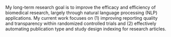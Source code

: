 My long-term research goal is to improve the efficacy and efficiency of biomedical research, largely through natural language processing (NLP) applications. My current work focuses on (1) improving reporting quality and transparency within randomized controlled trials and (2) effectively automating publication type and study design indexing for research articles.

